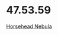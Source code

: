 # 47.53.59

[Horsehead Nebula](https://upload.wikimedia.org/wikipedia/commons/d/d9/Horsehead_HSO_2-6-21.jpg)
